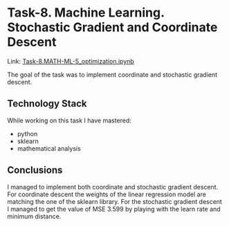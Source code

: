 # Task-8. Machine Learning. Stochastic Gradient and Coordinate Descent
Link: [Task-8.MATH-ML-5_optimization.ipynb](https://github.com/helios12/DataScienceProjects/blob/main/tasks/task-8/Task-8.MATH-ML-5_optimization.ipynb)

The goal of the task was to implement coordinate and stochastic gradient descent.

## Technology Stack
While working on this task I have mastered:

* python
* sklearn
* mathematical analysis

## Conclusions
I managed to implement both coordinate and stochastic gradient descent. For coordinate descent the weights of the linear regression model are matching the one of the sklearn library. For the stochastic gradient descent I managed to get the value of MSE 3.599 by playing with the learn rate and minimum distance.